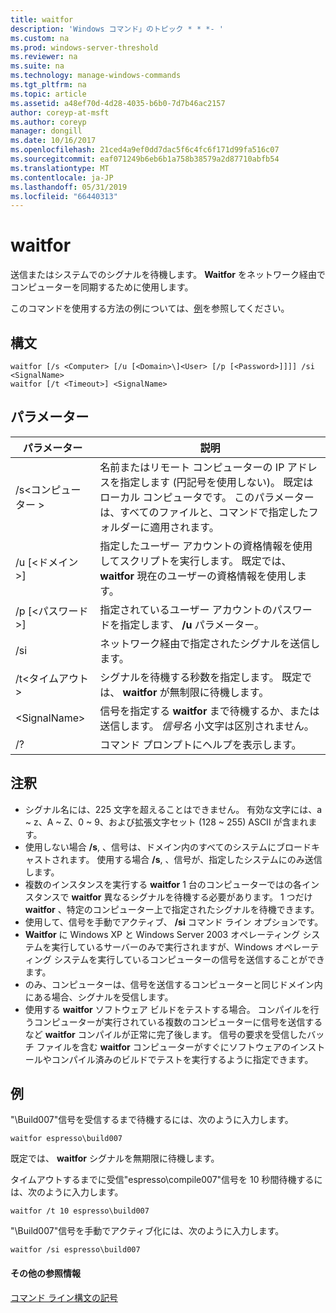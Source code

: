 ```yaml
---
title: waitfor
description: 'Windows コマンド」のトピック * * *- '
ms.custom: na
ms.prod: windows-server-threshold
ms.reviewer: na
ms.suite: na
ms.technology: manage-windows-commands
ms.tgt_pltfrm: na
ms.topic: article
ms.assetid: a48ef70d-4d28-4035-b6b0-7d7b46ac2157
author: coreyp-at-msft
ms.author: coreyp
manager: dongill
ms.date: 10/16/2017
ms.openlocfilehash: 21ced4a9ef0dd7dac5f6c4fc6f171d99fa516c07
ms.sourcegitcommit: eaf071249b6eb6b1a758b38579a2d87710abfb54
ms.translationtype: MT
ms.contentlocale: ja-JP
ms.lasthandoff: 05/31/2019
ms.locfileid: "66440313"
---
```

# <a name="waitfor"></a>waitfor



送信またはシステムでのシグナルを待機します。 **Waitfor** をネットワーク経由でコンピューターを同期するために使用します。

このコマンドを使用する方法の例については、[例](#BKMK_examples)を参照してください。

## <a name="syntax"></a>構文

```
waitfor [/s <Computer> [/u [<Domain>\]<User> [/p [<Password>]]]] /si <SignalName>
waitfor [/t <Timeout>] <SignalName>
```

## <a name="parameters"></a>パラメーター

|       パラメーター       |                                                                                         説明                                                                                          |
|-----------------------|----------------------------------------------------------------------------------------------------------------------------------------------------------------------------------------------|
|    /s\<コンピューター >     | 名前またはリモート コンピューターの IP アドレスを指定します (円記号を使用しない)。 既定はローカル コンピュータです。 このパラメーターは、すべてのファイルと、コマンドで指定したフォルダーに適用されます。 |
| /u [\<ドメイン >\]<User> |                              指定したユーザー アカウントの資格情報を使用してスクリプトを実行します。 既定では、 **waitfor** 現在のユーザーの資格情報を使用します。                               |
|   /p [\<パスワード >]    |                                                    指定されているユーザー アカウントのパスワードを指定します、 **/u** パラメーター。                                                     |
|          /si          |                                                                        ネットワーク経由で指定されたシグナルを送信します。                                                                        |
|     /t\<タイムアウト >     |                                              シグナルを待機する秒数を指定します。 既定では、 **waitfor** が無制限に待機します。                                               |
|     \<SignalName>     |                                                信号を指定する **waitfor** まで待機するか、または送信します。 *信号名* 小文字は区別されません。                                                 |
|          /?           |                                                                             コマンド プロンプトにヘルプを表示します。                                                                             |

## <a name="remarks"></a>注釈

-   シグナル名には、225 文字を超えることはできません。 有効な文字には、a ~ z、A ~ Z、0 ~ 9、および拡張文字セット (128 ~ 255) ASCII が含まれます。
-   使用しない場合 **/s**, 、信号は、ドメイン内のすべてのシステムにブロードキャストされます。 使用する場合 **/s**, 、信号が、指定したシステムにのみ送信します。
-   複数のインスタンスを実行する **waitfor** 1 台のコンピューターではの各インスタンスで **waitfor** 異なるシグナルを待機する必要があります。 1 つだけ **waitfor** 、特定のコンピューター上で指定されたシグナルを待機できます。
-   使用して、信号を手動でアクティブ、 **/si** コマンド ライン オプションです。
-   **Waitfor** に Windows XP と Windows Server 2003 オペレーティング システムを実行しているサーバーのみで実行されますが、Windows オペレーティング システムを実行しているコンピューターの信号を送信することができます。
-   のみ、コンピューターは、信号を送信するコンピューターと同じドメイン内にある場合、シグナルを受信します。
-   使用する **waitfor** ソフトウェア ビルドをテストする場合。 コンパイルを行うコンピューターが実行されている複数のコンピューターに信号を送信するなど **waitfor** コンパイルが正常に完了後します。 信号の要求を受信したバッチ ファイルを含む **waitfor** コンピューターがすぐにソフトウェアのインストールやコンパイル済みのビルドでテストを実行するように指定できます。

## <a name="BKMK_examples"></a>例

"\Build007"信号を受信するまで待機するには、次のように入力します。
```
waitfor espresso\build007
```
既定では、 **waitfor** シグナルを無期限に待機します。

タイムアウトするまでに受信"espresso\compile007"信号を 10 秒間待機するには、次のように入力します。
```
waitfor /t 10 espresso\build007
```
"\Build007"信号を手動でアクティブ化には、次のように入力します。
```
waitfor /si espresso\build007
```

#### <a name="additional-references"></a>その他の参照情報

[コマンド ライン構文の記号](command-line-syntax-key.md)
